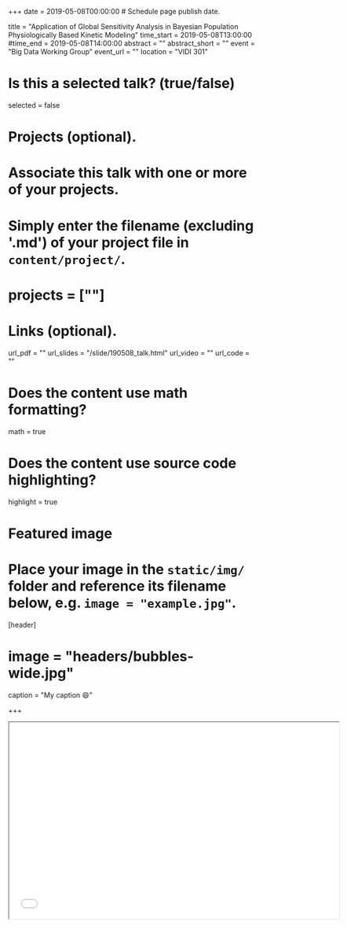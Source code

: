 +++
date = 2019-05-08T00:00:00  # Schedule page publish date.
  
title = "Application of Global Sensitivity Analysis in Bayesian Population Physiologically Based Kinetic Modeling"
time_start = 2019-05-08T13:00:00
#time_end = 2019-05-08T14:00:00
abstract = ""
abstract_short = ""
event = "Big Data Working Group"
event_url = ""
location = "VIDI 301"
  
# Is this a selected talk? (true/false)
selected = false
  
# Projects (optional).
#   Associate this talk with one or more of your projects.
#   Simply enter the filename (excluding '.md') of your project file in `content/project/`.
# projects = [""]
  
# Links (optional).
url_pdf = ""
url_slides = "/slide/190508_talk.html"
url_video = ""
url_code = ""
  
# Does the content use math formatting?
math = true
  
# Does the content use source code highlighting?
highlight = true
  
# Featured image
# Place your image in the `static/img/` folder and reference its filename below, e.g. `image = "example.jpg"`.
[header]
# image = "headers/bubbles-wide.jpg"
caption = "My caption :smile:"
  
+++
    
<iframe src="/slide/190508_talk.html#1" width="672" height="400px"></iframe>
